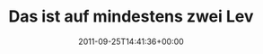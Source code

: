 ---
retweeted: false
source: <a href="https://reeder.app" rel="nofollow">Reeder</a>
entities:
  hashtags: []
  symbols: []
  user_mentions: []
  urls: []
display_text_range:
- '0'
- '61'
favorite_count: '0'
id_str: '117972021652094976'
truncated: false
retweet_count: '2'
id: '117972021652094976'
created_at: Sun Sep 25 14:41:36 +0000 2011
favorited: false
full_text: Das ist auf mindestens zwei Leveln nerdig. http://j.mp/qPN8XA
lang: de
tags:
- pesos:twitter
date: '2011-09-25T14:41:36+00:00'
src: https://twitter.com/bascht/status/117972021652094976
original_url: https://twitter.com/bascht/status/117972021652094976
type: twitter_tweet
text: Das ist auf mindestens zwei Leveln nerdig. http://j.mp/qPN8XA
title: Das ist auf mindestens zwei Lev

---